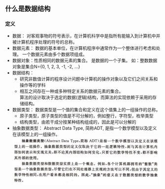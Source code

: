 
## 什么是数据结构

### 定义
- 数据： 对客观事物的符号表示，在计算机科学中是指所有能输入到计算机中并被计算机程序处理的符号的总称。  
- 数据元素： 数据的基本单位，在计算机程序中通常作为一个整体进行考虑和处理。 一个数据元素由多个数据项组成。  
- 数据对象：性质相同的数据元素的集合。 是数据的一个子集。 如：整数数据对象是集合N={0, 1, 2, 3, -1, -2, ...}
- 数据结构：  
	- 研究非数值计算的程序设计问题中计算机的操作对象以及它们之间关系和操作等的学科  
	- 相互之间存在一种或多种特定关系的数据元素的集合。  
算法的设计取决于选定的数据(逻辑)结构，而算法的实现依赖于采用的存储结构。  
- 数据类型： 数据类型是一个值的集合和定义在这个值集上的一组操作的总称。
	- 原子类型，原子类型的值是不可分解的，例如整行，字符型，枚举类型
	- 结构类型，由若干成分按某种结构组成的，因此是可以分解的
- 抽象数据类型： Abstract Data Type, 简称ADT, 是指一个数学模型以及定义在该模型上的一组操作。  
![抽象数据类型](../../images/adt.png)


